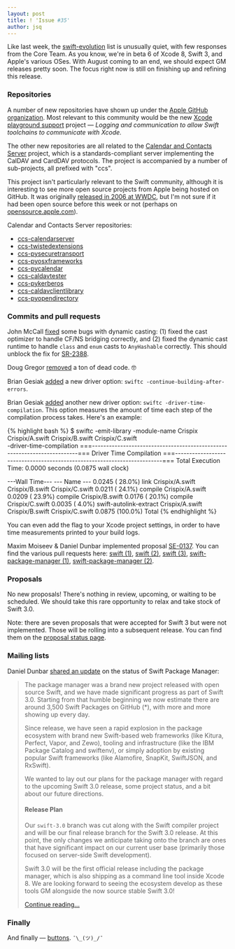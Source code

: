 ```yaml
---
layout: post
title: ! 'Issue #35'
author: jsq
---
```


Like last week, the [swift-evolution](https://lists.swift.org/pipermail/swift-evolution/) list is unusually quiet, with few responses from the Core Team. As you know, we're in beta 6 of Xcode 8, Swift 3, and Apple's various OSes. With August coming to an end, we should expect GM releases pretty soon. The focus right now is still on finishing up and refining this release.

<!--excerpt-->

### Repositories

A number of new repositories have shown up under the [Apple GitHub organization](https://github.com/apple). Most relevant to this community would be the new [Xcode playground support](https://github.com/apple/swift-xcode-playground-support) project &mdash; *Logging and communication to allow Swift toolchains to communicate with Xcode.*

The other new repositories are all related to the [Calendar and Contacts Server](https://www.calendarserver.org) project, which is a standards-compliant server implementing the CalDAV and CardDAV protocols. The project is accompanied by a number of sub-projects, all prefixed with "ccs".

This project isn't particularly relevant to the Swift community, although it is interesting to see more open source projects from Apple being hosted on GitHub. It was originally [released in 2006 at WWDC](https://en.wikipedia.org/wiki/Calendar_and_Contacts_Server), but I'm not sure if it had been open source before this week or not (perhaps on [opensource.apple.com](https://opensource.apple.com)).

Calendar and Contacts Server repositories:

- [ccs-calendarserver](https://github.com/apple/ccs-calendarserver)
- [ccs-twistedextensions](https://github.com/apple/ccs-twistedextensions)
- [ccs-pysecuretransport](https://github.com/apple/ccs-pysecuretransport)
- [ccs-pyosxframeworks](https://github.com/apple/ccs-pyosxframeworks)
- [ccs-pycalendar](https://github.com/apple/ccs-pycalendar)
- [ccs-caldavtester](https://github.com/apple/ccs-caldavtester)
- [ccs-pykerberos](https://github.com/apple/ccs-pykerberos)
- [ccs-caldavclientlibrary](https://github.com/apple/ccs-caldavclientlibrary)
- [ccs-pyopendirectory](https://github.com/apple/ccs-pyopendirectory)

### Commits and pull requests

John McCall [fixed](https://github.com/apple/swift/pull/4448) some bugs with dynamic casting: (1) fixed the cast optimizer to handle CF/NS bridging correctly, and (2) fixed the dynamic cast runtime to handle `class` and `enum` casts to `AnyHashable` correctly. This should unblock the fix for [SR-2388](https://bugs.swift.org/browse/SR-2388).

Doug Gregor [removed](https://github.com/apple/swift/pull/4431) a ton of dead code. 🤓

Brian Gesiak [added](https://github.com/apple/swift/pull/4437) a new driver option: `swiftc -continue-building-after-errors`.

Brian Gesiak [added](https://github.com/apple/swift/pull/4367) another new driver option: `swiftc -driver-time-compilation`. This option measures the amount of time each step of the compilation process takes. Here's an example:

{% highlight bash %}
$ swiftc -emit-library -module-name Crispix \
    Crispix/A.swift Crispix/B.swift Crispix/C.swift \
    -driver-time-compilation
===-------------------------------------------------------------------------===
                            Driver Time Compilation
===-------------------------------------------------------------------------===
  Total Execution Time: 0.0000 seconds (0.0875 wall clock)

   ---Wall Time---  --- Name ---
   0.0245 ( 28.0%)  link Crispix/A.swift Crispix/B.swift Crispix/C.swift
   0.0211 ( 24.1%)  compile Crispix/A.swift
   0.0209 ( 23.9%)  compile Crispix/B.swift
   0.0176 ( 20.1%)  compile Crispix/C.swift
   0.0035 (  4.0%)  swift-autolink-extract Crispix/A.swift Crispix/B.swift Crispix/C.swift
   0.0875 (100.0%)  Total
{% endhighlight %}

You can even add the flag to your Xcode project settings, in order to have time measurements printed to your build logs.

Maxim Moiseev & Daniel Dunbar implemented proposal [SE-0137](https://github.com/apple/swift-evolution/blob/master/proposals/0137-avoiding-lock-in.md). You can find the various pull requests here: [swift (1)](https://github.com/apple/swift/pull/4361), [swift (2)](https://github.com/apple/swift/pull/4391), [swift (3)](https://github.com/apple/swift/pull/4406), [swift-package-manager (1)](https://github.com/apple/swift-package-manager/pull/592), [swift-package-manager (2)](https://github.com/apple/swift-package-manager/pull/613).

### Proposals

No new proposals! There's nothing in review, upcoming, or waiting to be scheduled. We should take this rare opportunity to relax and take stock of Swift 3.0.

Note: there are seven proposals that were accepted for Swift 3 but were not implemented. Those will be rolling into a subsequent release. You can find them on the [proposal status page](http://apple.github.io/swift-evolution/).

### Mailing lists

Daniel Dunbar [shared an update](https://lists.swift.org/pipermail/swift-build-dev//Week-of-Mon-20160815/000608.html) on the status of Swift Package Manager:

> The package manager was a brand new project released with open source Swift, and we have made significant progress as part of Swift 3.0. Starting from that humble beginning we now estimate there are around 3,500 Swift Packages on GitHub (*), with more and more showing up every day.
>
> Since release, we have seen a rapid explosion in the package ecosystem with brand new Swift-based web frameworks (like Kitura, Perfect, Vapor, and Zewo), tooling and infrastructure (like the IBM Package Catalog and swiftenv), or simply adoption by existing popular Swift frameworks (like Alamofire, SnapKit, SwiftJSON, and RxSwift).
>
> We wanted to lay out our plans for the package manager with regard to the upcoming Swift 3.0 release, some project status, and a bit about our future directions.
>
> #### Release Plan
>
> Our `swift-3.0` branch was cut along with the Swift compiler project and will be our final release branch for the Swift 3.0 release. At this point, the only changes we anticipate taking onto the branch are ones that have significant impact on our current user base (primarily those focused on server-side Swift development).
>
> Swift 3.0 will be the first official release including the package manager, which is also shipping as a command line tool inside Xcode 8. We are looking forward to seeing the ecosystem develop as these tools GM alongside the now source stable Swift 3.0!
>
> [Continue reading...](https://lists.swift.org/pipermail/swift-build-dev//Week-of-Mon-20160815/000608.html)

### Finally

And finally &mdash; [buttons](https://twitter.com/_ryannystrom/status/766435769657466880). `¯\_(ツ)_/¯`
